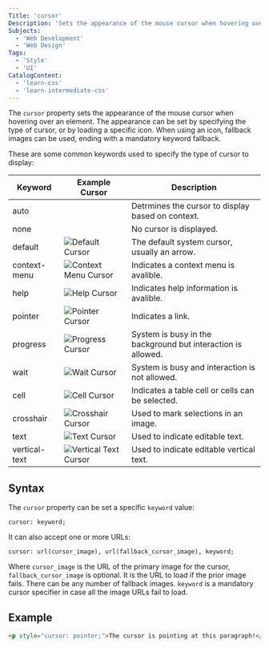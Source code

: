 ```yaml
---
Title: 'cursor'
Description: 'Sets the appearance of the mouse cursor when hovering over an element.'
Subjects:
  - 'Web Development'
  - 'Web Design'
Tags:
  - 'Style'
  - 'UI'
CatalogContent:
  - 'learn-css'
  - 'learn-intermediate-css'
---
```


The `cursor` property sets the appearance of the mouse cursor when hovering over an element. The appearance can be set by specifying the type of cursor, or by loading a specific icon. When using an icon, fallback images can be used, ending with a mandatory keyword fallback.

These are some common keywords used to specify the type of cursor to display:

Keyword|Example Cursor|Description
-------|------|-----------
auto||Detrmines the cursor to display based on context.
none||No cursor is displayed.
default|![Default Cursor](https://raw.githubusercontent.com/Codecademy/docs/main/media/css-cursor-default.png)|The default system cursor, usually an arrow.
context-menu|![Context Menu Cursor](https://raw.githubusercontent.com/Codecademy/docs/main/media/css-cursor-context-menu.png)|Indicates a context menu is avalible.
help|![Help Cursor](https://raw.githubusercontent.com/Codecademy/docs/main/media/css-cursor-help.png)|Indicates help information is avalible.
pointer|![Pointer Cursor](https://raw.githubusercontent.com/Codecademy/docs/main/media/css-cursor-pointer.png)|Indicates a link.
progress|![Progress Cursor](https://raw.githubusercontent.com/Codecademy/docs/main/media/css-cursor-progress.png)|System is busy in the background but interaction is allowed.
wait|![Wait Cursor](https://raw.githubusercontent.com/Codecademy/docs/main/media/css-cursor-wait.png)|System is busy and interaction is not allowed.
cell|![Cell Cursor](https://raw.githubusercontent.com/Codecademy/docs/main/media/css-cursor-cell.png)|Indicates a table cell or cells can be selected.
crosshair|![Crosshair Cursor](https://raw.githubusercontent.com/Codecademy/docs/main/media/css-cursor-crosshair.png)|Used to mark selections in an image.
text|![Text Cursor](https://raw.githubusercontent.com/Codecademy/docs/main/media/css-cursor-text.png)|Used to indicate editable text.
vertical-text|![Vertical Text Cursor](https://raw.githubusercontent.com/Codecademy/docs/main/media/css-cursor-vertical-text.png)|Used to indicate editable vertical text.

## Syntax

The `cursor` property can be set a specific `keyword` value:

```pseudo
cursor: keyword;
```

It can also accept one or more URLs:

```pseudo
cursor: url(cursor_image), url(fallback_cursor_image), keyword;
```

Where `cursor_image` is the URL of the primary image for the cursor, `fallback_cursor_image` is optional. It is the URL to load if the prior image fails. There can be any number of fallback images. `keyword` is a mandatory cursor specifier in case all the image URLs fail to load.

## Example

```html
<p style="cursor: pointer;">The cursor is pointing at this paragraph!</p>
```
